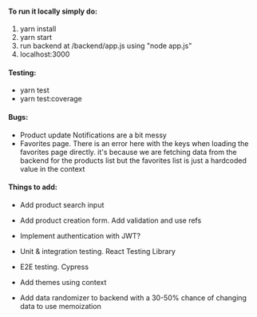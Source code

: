 #### To run it locally simply do:
1. yarn install
2. yarn start
3. run backend at /backend/app.js using "node app.js"
4. localhost:3000


#### Testing:
* yarn test
* yarn test:coverage


#### Bugs:
* Product update Notifications are a bit messy
* Favorites page. There is an error here with the keys when loading the favorites page directly.
  it's because we are fetching data from the backend for the products list but
  the favorites list is just a hardcoded value in the context


#### Things to add:
* Add product search input
* Add product creation form. Add validation and use refs
* Implement authentication with JWT? 

* Unit & integration testing. React Testing Library
* E2E testing. Cypress

* Add themes using context
* Add data randomizer to backend with a 30-50% chance of changing data
  to use memoization
